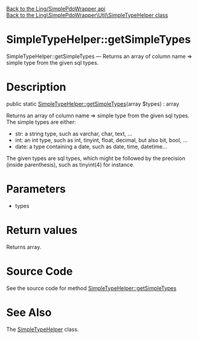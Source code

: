 [Back to the Ling/SimplePdoWrapper api](https://github.com/lingtalfi/SimplePdoWrapper/blob/master/doc/api/Ling/SimplePdoWrapper.md)<br>
[Back to the Ling\SimplePdoWrapper\Util\SimpleTypeHelper class](https://github.com/lingtalfi/SimplePdoWrapper/blob/master/doc/api/Ling/SimplePdoWrapper/Util/SimpleTypeHelper.md)


SimpleTypeHelper::getSimpleTypes
================



SimpleTypeHelper::getSimpleTypes — Returns an array of column name => simple type from the given sql types.




Description
================


public static [SimpleTypeHelper::getSimpleTypes](https://github.com/lingtalfi/SimplePdoWrapper/blob/master/doc/api/Ling/SimplePdoWrapper/Util/SimpleTypeHelper/getSimpleTypes.md)(array $types) : array




Returns an array of column name => simple type from the given sql types.
The simple types are either:

- str: a string type, such as varchar, char, text, ...
- int: an int type, such as int, tinyint, float, decimal, but also bit, bool, ...
- date: a type containing a date, such as date, time, datetime...


The given types are sql types, which might be followed by the precision (inside parenthesis),
such as tinyint(4) for instance.




Parameters
================


- types

    


Return values
================

Returns array.








Source Code
===========
See the source code for method [SimpleTypeHelper::getSimpleTypes](https://github.com/lingtalfi/SimplePdoWrapper/blob/master/Util/SimpleTypeHelper.php#L30-L63)


See Also
================

The [SimpleTypeHelper](https://github.com/lingtalfi/SimplePdoWrapper/blob/master/doc/api/Ling/SimplePdoWrapper/Util/SimpleTypeHelper.md) class.



